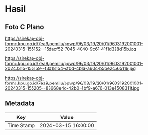 # Hasil

## Foto C Plano

https://sirekap-obj-formc.kpu.go.id/7ea9/pemilu/ppwp/96/03/19/20/01/9603192001001-20240315-155152--15dacf52-7045-4040-9c61-41f1d328d15b.jpg

https://sirekap-obj-formc.kpu.go.id/7ea9/pemilu/ppwp/96/03/19/20/01/9603192001001-20240315-155159--f3018154-cf0d-4b1a-a60c-b5be2c565119.jpg

https://sirekap-obj-formc.kpu.go.id/7ea9/pemilu/ppwp/96/03/19/20/01/9603192001001-20240315-155205--83668e4d-42b0-4bf9-a676-013e4508311f.jpg


## Metadata

| Key        | Value               |
| ---------- | ------------------- |
| Time Stamp | 2024-03-15 16:00:00 |



